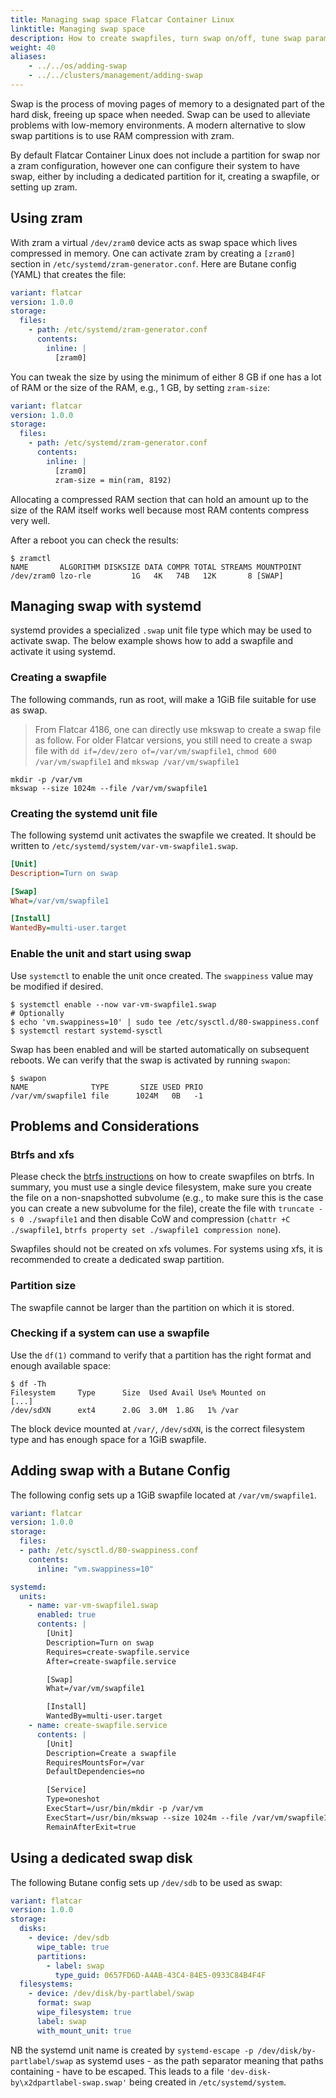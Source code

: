 ```yaml
---
title: Managing swap space Flatcar Container Linux
linktitle: Managing swap space
description: How to create swapfiles, turn swap on/off, tune swap parameters and debug swap issues.
weight: 40
aliases:
    - ../../os/adding-swap
    - ../../clusters/management/adding-swap
---
```


Swap is the process of moving pages of memory to a designated part of the hard disk, freeing up space when needed. Swap can be used to alleviate problems with low-memory environments.
A modern alternative to slow swap partitions is to use RAM compression with zram.

By default Flatcar Container Linux does not include a partition for swap nor a zram configuration, however one can configure their system to have swap, either by including a dedicated partition for it, creating a swapfile, or setting up zram.

## Using zram

With zram a virtual `/dev/zram0` device acts as swap space which lives compressed in memory.
One can activate zram by creating a `[zram0]` section in `/etc/systemd/zram-generator.conf`.
Here are Butane config (YAML) that creates the file:

```yaml
variant: flatcar
version: 1.0.0
storage:
  files:
    - path: /etc/systemd/zram-generator.conf
      contents:
        inline: |
          [zram0]
```

You can tweak the size by using the minimum of either 8 GB if one has a lot of RAM or the size of the RAM, e.g., 1 GB, by setting `zram-size`:

```yaml
variant: flatcar
version: 1.0.0
storage:
  files:
    - path: /etc/systemd/zram-generator.conf
      contents:
        inline: |
          [zram0]
          zram-size = min(ram, 8192)
```

Allocating a compressed RAM section that can hold an amount up to the size of the RAM itself works well because most RAM contents compress very well.

After a reboot you can check the results:

```shell
$ zramctl
NAME       ALGORITHM DISKSIZE DATA COMPR TOTAL STREAMS MOUNTPOINT
/dev/zram0 lzo-rle         1G   4K   74B   12K       8 [SWAP]
```

## Managing swap with systemd

systemd provides a specialized `.swap` unit file type which may be used to activate swap. The below example shows how to add a swapfile and activate it using systemd.

### Creating a swapfile

The following commands, run as root, will make a 1GiB file suitable for use as swap.

> From Flatcar 4186, one can directly use mkswap to create a swap file as follow. For older Flatcar versions, you still need to create a swap file with `dd if=/dev/zero of=/var/vm/swapfile1`, `chmod 600 /var/vm/swapfile1` and `mkswap /var/vm/swapfile1`


```shell
mkdir -p /var/vm
mkswap --size 1024m --file /var/vm/swapfile1
```

### Creating the systemd unit file

The following systemd unit activates the swapfile we created. It should be written to `/etc/systemd/system/var-vm-swapfile1.swap`.

```ini
[Unit]
Description=Turn on swap

[Swap]
What=/var/vm/swapfile1

[Install]
WantedBy=multi-user.target
```

### Enable the unit and start using swap

Use `systemctl` to enable the unit once created. The `swappiness` value may be modified if desired.

```shell
$ systemctl enable --now var-vm-swapfile1.swap
# Optionally
$ echo 'vm.swappiness=10' | sudo tee /etc/sysctl.d/80-swappiness.conf
$ systemctl restart systemd-sysctl
```

Swap has been enabled and will be started automatically on subsequent reboots. We can verify that the swap is activated by running `swapon`:

```shell
$ swapon
NAME              TYPE       SIZE USED PRIO
/var/vm/swapfile1 file      1024M   0B   -1
```

## Problems and Considerations

### Btrfs and xfs

Please check the [btrfs instructions](https://btrfs.readthedocs.io/en/latest/btrfs-man5.html#swapfile-support) on how to create swapfiles on btrfs.
In summary, you must use a single device filesystem, make sure you create the file on a non-snapshotted subvolume
(e.g., to make sure this is the case you can create a new subvolume for the file), create the file with `truncate -s 0 ./swapfile1`
and then disable CoW and compression (`chattr +C ./swapfile1`, `btrfs property set ./swapfile1 compression none`).

Swapfiles should not be created on xfs volumes.  For systems using xfs, it is recommended to create a dedicated swap partition.

### Partition size

The swapfile cannot be larger than the partition on which it is stored.

### Checking if a system can use a swapfile

Use the `df(1)` command to verify that a partition has the right format and enough available space:

```shell
$ df -Th
Filesystem     Type      Size  Used Avail Use% Mounted on
[...]
/dev/sdXN      ext4      2.0G  3.0M  1.8G   1% /var
```

The block device mounted at `/var/`, `/dev/sdXN`, is the correct filesystem type and has enough space for a 1GiB swapfile.

## Adding swap with a Butane Config

The following config sets up a 1GiB swapfile located at `/var/vm/swapfile1`.

```yaml
variant: flatcar
version: 1.0.0
storage:
  files:
  - path: /etc/sysctl.d/80-swappiness.conf
    contents:
      inline: "vm.swappiness=10"

systemd:
  units:
    - name: var-vm-swapfile1.swap
      enabled: true
      contents: |
        [Unit]
        Description=Turn on swap
        Requires=create-swapfile.service
        After=create-swapfile.service

        [Swap]
        What=/var/vm/swapfile1

        [Install]
        WantedBy=multi-user.target
    - name: create-swapfile.service
      contents: |
        [Unit]
        Description=Create a swapfile
        RequiresMountsFor=/var
        DefaultDependencies=no

        [Service]
        Type=oneshot
        ExecStart=/usr/bin/mkdir -p /var/vm
        ExecStart=/usr/bin/mkswap --size 1024m --file /var/vm/swapfile1
        RemainAfterExit=true
```

## Using a dedicated swap disk

The following Butane config sets up `/dev/sdb` to be used as swap:

```yaml
variant: flatcar
version: 1.0.0
storage:
  disks: 
    - device: /dev/sdb 
      wipe_table: true 
      partitions: 
        - label: swap
          type_guid: 0657FD6D-A4AB-43C4-84E5-0933C84B4F4F
  filesystems:
    - device: /dev/disk/by-partlabel/swap
      format: swap
      wipe_filesystem: true
      label: swap
      with_mount_unit: true
```

NB the systemd unit name is created by
`systemd-escape -p /dev/disk/by-partlabel/swap` as systemd uses - as the
path separator meaning that paths containing - have to be escaped. This
leads to a file `'dev-disk-by\x2dpartlabel-swap.swap'` being created in
`/etc/systemd/system`.
